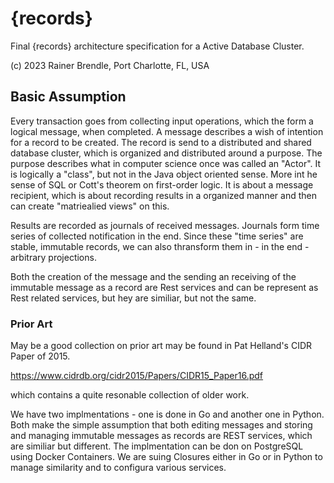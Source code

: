 # {records}
Final {records} architecture specification for a Active Database Cluster.

(c) 2023 Rainer Brendle, Port Charlotte, FL, USA

## Basic Assumption
Every transaction goes from collecting input operations, which the form a logical message, when completed. A message describes a wish of intention for a record to be created.
The record is send to a distributed and shared database cluster, which is organized and distributed around a purpose. The purpose describes what in computer science once was called an "Actor". It is logically a "class", but not in the Java object oriented sense. More int he sense of SQL or Cott's theorem on first-order logic.  It is about a message recipient, which is about recording results in a organized manner and then can create "matriealied views" on this. 

Results are recorded as journals of received messages. Journals form time series of collected notification in the end. Since these "time series" are stable, immutable records, we can also thransform them in - in the end - arbitrary projections.

Both the creation of the message and the sending an receiving of the immutable message as a record are Rest services and can be represent as Rest related services, but hey are similiar, but not the same.  

### Prior Art
May be a good collection on prior art may be found in Pat Helland's CIDR Paper of 2015.

https://www.cidrdb.org/cidr2015/Papers/CIDR15_Paper16.pdf

which contains a quite resonable collection of older work.

We have two implmentations - one is done in Go and another one in Python. Both make the simple assumption that both editing  messages and storing and managing immutable messages as records are REST services, which are similiar but different. The implmentation can be don on PostgreSQL using Docker Containers. We are suing Closures either in Go or in Python to manage similarity and to configura various services.
